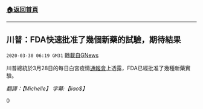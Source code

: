 ###  [:house:返回首頁](https://github.com/ourhimalayas/txt)
---

## 川普：FDA快速批准了幾個新藥的試驗，期待結果
`2020-03-30 06:19 GM31` [轉載自GNews](https://gnews.org/zh-hant/157068/)

川普總統於3月28日的每日白宮疫情[通報會](https://www.youtube.com/watch?v=eeLj1sV2ZR0&amp;t=2606s)上透露，FDA已經批准了幾種新藥實驗。

*翻譯：【Michelle】*  *字幕:【liao$】*



0
